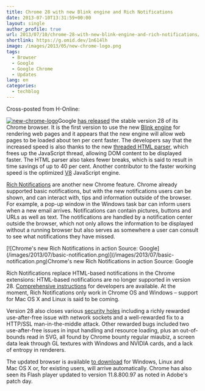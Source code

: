 ```yaml
---
title: Chrome 28 with new Blink engine and Rich Notifications
date: 2013-07-10T13:31:59+00:00
layout: single
author_profile: true
url: 2013/07/10/chrome-28-with-new-blink-engine-and-rich-notifications/
shortlink: https://g.omid.dev/1n614lh
image: /images/2013/05/new-chrome-logo.png
tags:
  - Browser
  - Google
  - Google Chrome
  - Updates
lang: en
categories: 
  - techblog
---
```

Cross-posted from H-Online:

[![new-chrome-logo](/images/2013/05/new-chrome-logo.png)](/images/2013/05/new-chrome-logo.png)Google [has released](http://googlechromereleases.blogspot.co.uk/2013/07/stable-channel-update.html) the stable version 28 of its Chrome browser. It is the first version to use the new [Blink engine](http://www.chromium.org/blink) for rendering web pages and it appears that the new engine will allow web pages to be loaded about ten per cent faster. The developers say that the increased speed is also thanks to the new [threaded HTML parser](https://groups.google.com/a/chromium.org/forum/#%21topic/chromium-dev/hBUVtg7gacE), which frees up the JavaScript thread, allowing DOM content to be displayed faster. The HTML parser also takes fewer breaks, which is said to result in time savings of up to 40 per cent. Another contributor to the faster working speed is the optimized [V8](https://code.google.com/p/v8/) JavaScript engine.

[Rich Notifications](http://blog.chromium.org/2013/05/rich-notifications-in-chrome.html) are another new Chrome feature. Chrome already supported basic notifications, but with the new notifications users can be shown, and can interact with, tips and information outside of the browser. For example, a pop-up window in the Windows task bar can inform users when a new email arrives. Notifications can contain pictures, buttons and URLs as well as text. The notifications are handled by a notification center outside the browser, which not only allows the information to be displayed without a running browser but also serves as somewhere a user can consult to see what notifications they have missed.

[!\[Chrome's new Rich Notifications in action Source: Google\](/images/2013/07/basic-notification.png)\](/images/2013/07/basic-notification.png)Chrome's new Rich Notifications in action Source: Google 

Rich Notifications replace HTML-based notifications in the Chrome extensions: HTML-based notifications are no longer supported in version 28. [Comprehensive instructions](http://developer.chrome.com/dev/apps/notifications.html) for developers are available. At the moment, Rich Notifications only work in Chrome OS and Windows – support for Mac OS X and Linux is said to be coming.

Version 28 also closes various [security holes](http://googlechromereleases.blogspot.com/2013/07/stable-channel-update.html) including a richly rewarded use-after-free issue with network sockets and a well-rewarded fix to a HTTP/SSL man-in-the-middle attack. Other rewarded bugs included two use-after-free issues in input handling and resource loading, plus an out-of-bounds read in SVG, all found by Chrome bounty regular miaubiz, a screen data leak through GL textures with Windows and NVIDIA cards, and a lack of entropy in renderers.

The updated browser is available [to download](/en/knowledge-base/programs/google-chrome "Google Chrome") for Windows, Linux and Mac OS X or, for existing users, will arrive automatically. Chrome has also seen its Flash player updated to version 11.8.800.97 as noted in Adobe's patch day.
